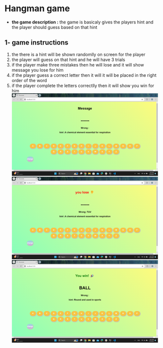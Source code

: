 # Hangman game

- **the game description :** the game is basicaly gives the players hint and the player should guess based on that hint

## 1- game instructions

1. the there is a hint will be shown randomlly on screen for the player
1. the player will guess on that hint and he will have 3 trials
1. if the player make three mistakes then he will lose and it will show message you lose for him
1. if the player guess a correct letter then it will it will be placed in the right order of the word
1. if the player complete the letters correctlly then it will show you win for him
   ![the main](<Screenshot%20(159).png>)
   ![the lose](<Screenshot%20(160).png>)
   ![the win](<Screenshot%20(161).png>)
